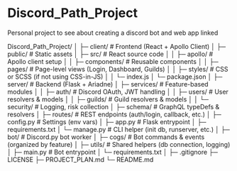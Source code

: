 # Discord_Path_Project
Personal project to see about creating a discord bot and web app linked

Discord_Path_Project/
│
├─ client/                # Frontend (React + Apollo Client)
│   ├─ public/            # Static assets
│   ├─ src/               # React source code
│   │   ├─ apollo/        # Apollo client setup
│   │   ├─ components/    # Reusable components
│   │   ├─ pages/         # Page-level views (Login, Dashboard, Guilds)
│   │   ├─ styles/        # CSS or SCSS (if not using CSS-in-JS)
│   │   └─ index.js
│   └─ package.json
│
├─ server/                # Backend (Flask + Ariadne)
│   ├─ services/          # Feature-based modules
│   │   ├─ auth/          # Discord OAuth, JWT handling
│   │   ├─ users/         # User resolvers & models
│   │   ├─ guilds/        # Guild resolvers & models
│   │   └─ security/      # Logging, risk collection
│   ├─ schema/            # GraphQL typeDefs & resolvers
│   ├─ routes/            # REST endpoints (auth/login, callback, etc.)
│   ├─ config.py          # Settings (env vars)
│   ├─ app.py             # Flask entrypoint
│   ├─ requirements.txt
│   └─ manage.py          # CLI helper (init db, runserver, etc.)
│
├─ bot/                   # Discord.py bot worker
│   ├─ cogs/              # Bot commands & events (organized by feature)
│   ├─ utils/             # Shared helpers (db connection, logging)
│   ├─ main.py            # Bot entrypoint
│   └─ requirements.txt
│
├─ .gitignore
├─ LICENSE
├─ PROJECT_PLAN.md
└─ README.md
